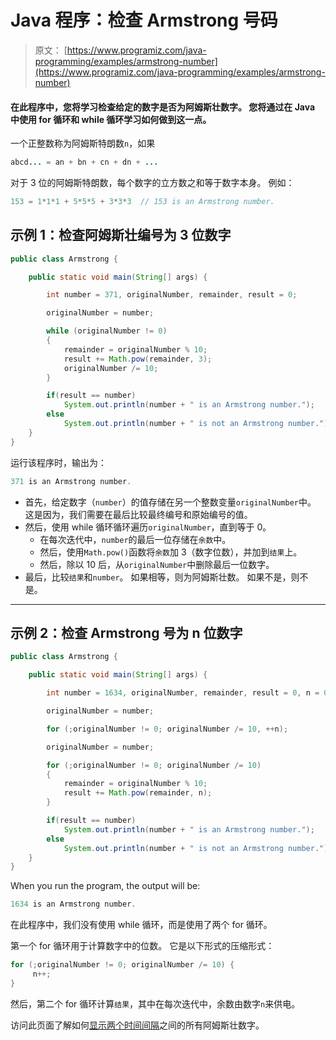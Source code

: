 # Java 程序：检查 Armstrong 号码

> 原文： [https://www.programiz.com/java-programming/examples/armstrong-number](https://www.programiz.com/java-programming/examples/armstrong-number)

#### 在此程序中，您将学习检查给定的数字是否为阿姆斯壮数字。 您将通过在 Java 中使用 for 循环和 while 循环学习如何做到这一点。

一个正整数称为阿姆斯特朗数`n`，如果

```java
abcd... = an + bn + cn + dn + ...
```

对于 3 位的阿姆斯特朗数，每个数字的立方数之和等于数字本身。 例如：

```java
153 = 1*1*1 + 5*5*5 + 3*3*3  // 153 is an Armstrong number.

```

## 示例 1：检查阿姆斯壮编号为 3 位数字

```java
public class Armstrong {

    public static void main(String[] args) {

        int number = 371, originalNumber, remainder, result = 0;

        originalNumber = number;

        while (originalNumber != 0)
        {
            remainder = originalNumber % 10;
            result += Math.pow(remainder, 3);
            originalNumber /= 10;
        }

        if(result == number)
            System.out.println(number + " is an Armstrong number.");
        else
            System.out.println(number + " is not an Armstrong number.");
    }
}
```

运行该程序时，输出为：

```java
371 is an Armstrong number.
```

*   首先，给定数字（`number`）的值存储在另一个整数变量`originalNumber`中。 这是因为，我们需要在最后比较最终编号和原始编号的值。
*   然后，使用 while 循环循环遍历`originalNumber`，直到等于 0。
    *   在每次迭代中，`number`的最后一位存储在`余数`中。
    *   然后，使用`Math.pow()`函数将`余数`加 3（数字位数），并加到`结果`上。
    *   然后，除以 10 后，从`originalNumber`中删除最后一位数字。
*   最后，比较`结果`和`number`。 如果相等，则为阿姆斯壮数。 如果不是，则不是。

* * *

## 示例 2：检查 Armstrong 号为 n 位数字

```java
public class Armstrong {

    public static void main(String[] args) {

        int number = 1634, originalNumber, remainder, result = 0, n = 0;

        originalNumber = number;

        for (;originalNumber != 0; originalNumber /= 10, ++n);

        originalNumber = number;

        for (;originalNumber != 0; originalNumber /= 10)
        {
            remainder = originalNumber % 10;
            result += Math.pow(remainder, n);
        }

        if(result == number)
            System.out.println(number + " is an Armstrong number.");
        else
            System.out.println(number + " is not an Armstrong number.");
    }
}
```

When you run the program, the output will be:

```java
1634 is an Armstrong number.
```

在此程序中，我们没有使用 while 循环，而是使用了两个 for 循环。

第一个 for 循环用于计算数字中的位数。 它是以下形式的压缩形式：

```java
for (;originalNumber != 0; originalNumber /= 10) {
     n++;
}
```

然后，第二个 for 循环计算`结果`，其中在每次迭代中，余数由数字`n`来供电。

访问此页面了解如何[显示两个时间间隔](/java-programming/examples/armstrong-number-interval "Display all armstrong numbers between two intervals")之间的所有阿姆斯壮数字。